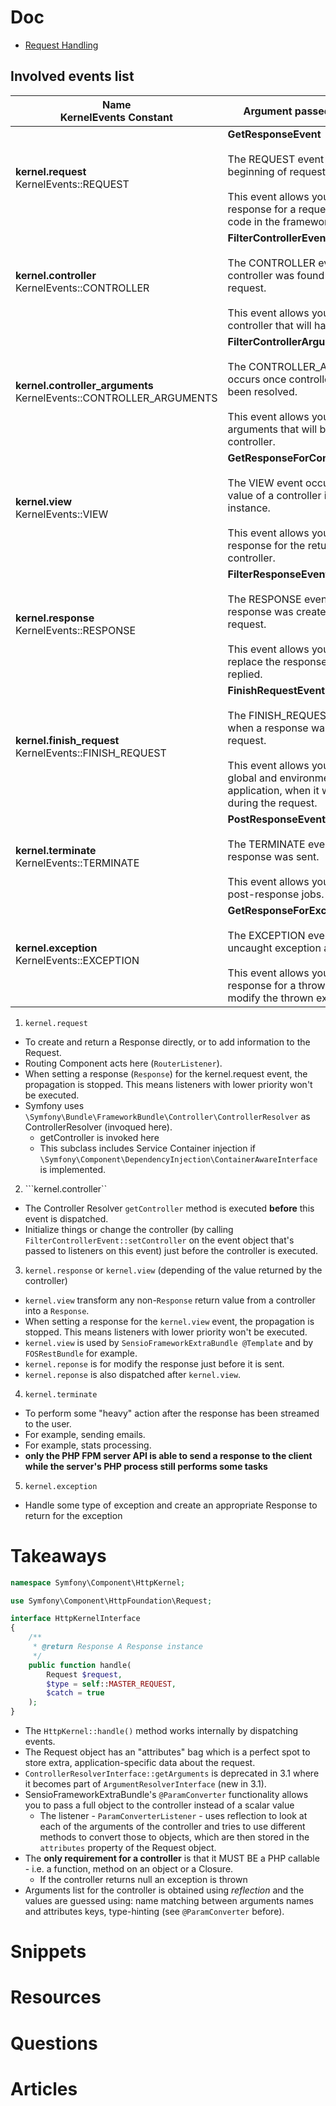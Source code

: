 # Doc

* [Request Handling](http://symfony.com/doc/current/components/http_kernel.html)

## Involved events list

Name  <br />   KernelEvents Constant |  Argument passed to the listener
--- | ---
**kernel.request**  <br /> KernelEvents::REQUEST   | **GetResponseEvent** <br /><br />The REQUEST event occurs at the very beginning of request dispatching. <br /><br />This event allows you to create a response for a request before any other code in the framework is executed.
**kernel.controller**   <br /> KernelEvents::CONTROLLER    | **FilterControllerEvent**<br /><br />The CONTROLLER event occurs once a controller was found for handling a request.<br /><br />This event allows you to change the controller that will handle the request.
**kernel.controller_arguments** <br /> KernelEvents::CONTROLLER_ARGUMENTS | **FilterControllerArgumentsEvent**<br /><br />The CONTROLLER_ARGUMENTS event occurs once controller arguments have been resolved.<br /><br />This event allows you to change the arguments that will be passed to the controller.
**kernel.view** <br /> KernelEvents::VIEW  | **GetResponseForControllerResultEvent**<br /><br />The VIEW event occurs when the return value of a controller is not a Response instance.<br /><br />This event allows you to create a response for the return value of the controller.
**kernel.response** <br /> KernelEvents::RESPONSE  | **FilterResponseEvent**<br /><br />The RESPONSE event occurs once a response was created for replying to a request.<br /><br />This event allows you to modify or replace the response that will be replied.
**kernel.finish_request**   <br /> KernelEvents::FINISH_REQUEST    | **FinishRequestEvent**<br /><br />The FINISH_REQUEST event occurs when a response was generated for a request.<br /><br />This event allows you to reset the global and environmental state of the application, when it was changed during the request.
**kernel.terminate**    <br /> KernelEvents::TERMINATE | **PostResponseEvent**<br /><br />The TERMINATE event occurs once a response was sent.<br /><br />This event allows you to run expensive post-response jobs.
**kernel.exception**    <br /> KernelEvents::EXCEPTION | **GetResponseForExceptionEvent**<br /><br />The EXCEPTION event occurs when an uncaught exception appears.<br /><br />This event allows you to create a response for a thrown exception or to modify the thrown exception.





1. ```kernel.request```
  * To create and return a Response directly, or to add information to the Request.
  * Routing Component acts here (```RouterListener```).
  * When setting a response (```Response```) for the kernel.request event, the propagation is stopped. This means listeners with lower priority won't be executed.
  * Symfony uses ```\Symfony\Bundle\FrameworkBundle\Controller\ControllerResolver``` as ControllerResolver (invoqued here).
      * getController is invoked here
      * This subclass includes Service Container injection if ```\Symfony\Component\DependencyInjection\ContainerAwareInterface``` is implemented.

2. ```kernel.controller``
  * The Controller Resolver ```getController``` method is executed **before** this event is dispatched.
  * Initialize things or change the controller (by calling ```FilterControllerEvent::setController``` on the event object that's passed to listeners on this event) just before the controller is executed.

3. ```kernel.response``` or ```kernel.view``` (depending of the value returned by the controller)
  * ```kernel.view``` transform any non-```Response``` return value from a controller into a ```Response```.
  * When setting a response for the ```kernel.view``` event, the propagation is stopped. This means listeners with lower priority won't be executed.
  * ```kernel.view``` is used by ```SensioFrameworkExtraBundle @Template``` and by ```FOSRestBundle``` for example.
  * ```kernel.reponse``` is for modify the response just before it is sent.
  * ```kernel.reponse``` is also dispatched after ```kernel.view```.

4. ```kernel.terminate```
  * To perform some "heavy" action after the response has been streamed to the user.
  * For example, sending emails.
  * For example, stats processing.
  * **only the PHP FPM server API is able to send a response to the client while the server's PHP process still performs some tasks**

5. `kernel.exception`
  * Handle some type of exception and create an appropriate Response to return for the exception


# Takeaways

``` php
namespace Symfony\Component\HttpKernel;

use Symfony\Component\HttpFoundation\Request;

interface HttpKernelInterface
{
    /**
     * @return Response A Response instance
     */
    public function handle(
        Request $request,
        $type = self::MASTER_REQUEST,
        $catch = true
    );
}
```

* The ```HttpKernel::handle()``` method works internally by dispatching events.
* The Request object has an "attributes" bag which is a perfect spot to store extra, application-specific data about the request.
* ```ControllerResolverInterface::getArguments``` is deprecated in 3.1 where it becomes part of ```ArgumentResolverInterface``` (new in 3.1).
* SensioFrameworkExtraBundle's ```@ParamConverter``` functionality allows you to pass a full object to the controller instead of a scalar value
  * The listener - ```ParamConverterListener``` - uses reflection to look at each of the arguments of the controller and tries to use different methods to convert those to objects, which are then stored in the ```attributes``` property of the Request object.
* The **only requirement for a controller** is that it MUST BE a PHP callable - i.e. a function, method on an object or a Closure.
  * If the controller returns null an exception is thrown
* Arguments list for the controller is obtained using *reflection* and the values are guessed using: name matching between arguments names and attributes keys, type-hinting (see ```@ParamConverter``` before). 

# Snippets 

# Resources

# Questions

# Articles
